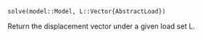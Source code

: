 ```
solve(model::Model, L::Vector{AbstractLoad})
```

Return the displacement vector under a given load set L.
